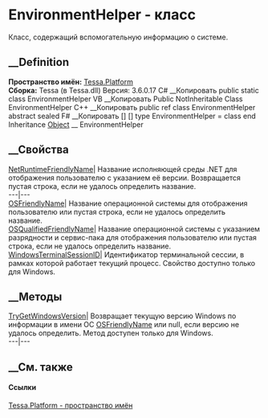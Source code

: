 # EnvironmentHelper - класс
Класс, содержащий вспомогательную информацию о системе.
## __Definition
 **Пространство имён:** [Tessa.Platform](N_Tessa_Platform.htm)  
 **Сборка:** Tessa (в Tessa.dll) Версия: 3.6.0.17
C# __Копировать
     public static class EnvironmentHelper
VB __Копировать
     Public NotInheritable Class EnvironmentHelper
C++ __Копировать
     public ref class EnvironmentHelper abstract sealed
F# __Копировать
     [<AbstractClassAttribute>]
    [<SealedAttribute>]
    type EnvironmentHelper = class end
Inheritance
    [Object](https://learn.microsoft.com/dotnet/api/system.object) __ EnvironmentHelper
##  __Свойства
[NetRuntimeFriendlyName](P_Tessa_Platform_EnvironmentHelper_NetRuntimeFriendlyName.htm)|
Название исполняющей среды .NET для отображения пользователю с указанием её
версии. Возвращается пустая строка, если не удалось определить название.  
---|---  
[OSFriendlyName](P_Tessa_Platform_EnvironmentHelper_OSFriendlyName.htm)|
Название операционной системы для отображения пользователю или пустая строка,
если не удалось определить название.  
[OSQualifiedFriendlyName](P_Tessa_Platform_EnvironmentHelper_OSQualifiedFriendlyName.htm)|
Название операционной системы с указанием разрядности и сервис-пака для
отображения пользователю или пустая строка, если не удалось определить
название.  
[WindowsTerminalSessionID](P_Tessa_Platform_EnvironmentHelper_WindowsTerminalSessionID.htm)|
Идентификатор терминальной сессии, в рамках которой работает текущий процесс.
Свойство доступно только для Windows.  
## __Методы
[TryGetWindowsVersion](M_Tessa_Platform_EnvironmentHelper_TryGetWindowsVersion.htm)|
Возвращает текущую версию Windows по информации в имени ОС
[OSFriendlyName](P_Tessa_Platform_EnvironmentHelper_OSFriendlyName.htm) или
null, если версию не удалось определить. Метод доступен только для Windows.  
---|---  
## __См. также
#### Ссылки
[Tessa.Platform - пространство имён](N_Tessa_Platform.htm)
